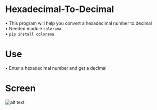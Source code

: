 # Hexadecimal-To-Decimal
• This program will help you convert a hexadecimal number to decimal  
• Needed module ```colorama```  
• ```pip install colorama```

# Use
• Enter a hexadecimal number and get a decimal

# Screen
![alt text](https://github.com/Gitik235/Hexadecimal-To-Bytes/blob/main/screen.jpg)
